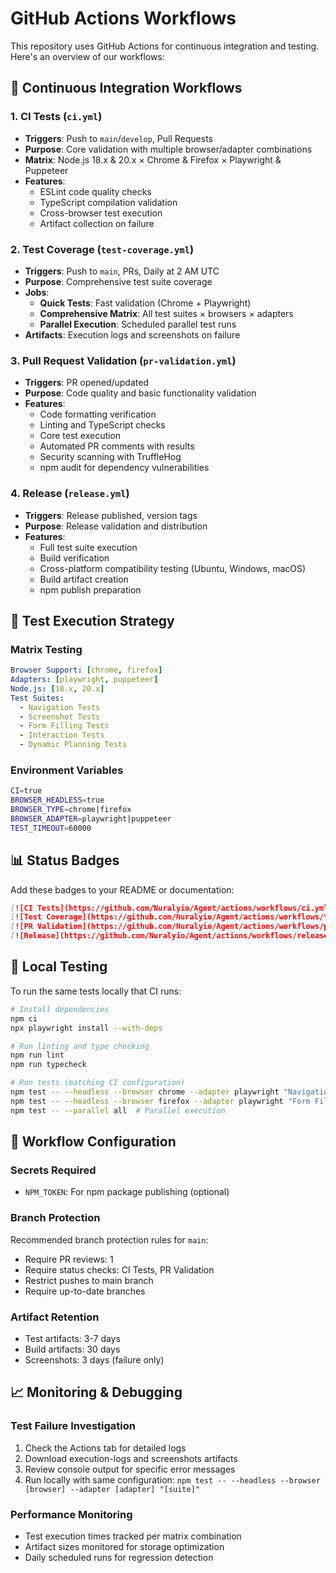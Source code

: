 # GitHub Actions Workflows

This repository uses GitHub Actions for continuous integration and testing.
Here's an overview of our workflows:

## 🔄 Continuous Integration Workflows

### 1. **CI Tests** (`ci.yml`)

- **Triggers**: Push to `main`/`develop`, Pull Requests
- **Purpose**: Core validation with multiple browser/adapter combinations
- **Matrix**: Node.js 18.x & 20.x × Chrome & Firefox × Playwright & Puppeteer
- **Features**:
  - ESLint code quality checks
  - TypeScript compilation validation
  - Cross-browser test execution
  - Artifact collection on failure

### 2. **Test Coverage** (`test-coverage.yml`)

- **Triggers**: Push to `main`, PRs, Daily at 2 AM UTC
- **Purpose**: Comprehensive test suite coverage
- **Jobs**:
  - **Quick Tests**: Fast validation (Chrome + Playwright)
  - **Comprehensive Matrix**: All test suites × browsers × adapters
  - **Parallel Execution**: Scheduled parallel test runs
- **Artifacts**: Execution logs and screenshots on failure

### 3. **Pull Request Validation** (`pr-validation.yml`)

- **Triggers**: PR opened/updated
- **Purpose**: Code quality and basic functionality validation
- **Features**:
  - Code formatting verification
  - Linting and TypeScript checks
  - Core test execution
  - Automated PR comments with results
  - Security scanning with TruffleHog
  - npm audit for dependency vulnerabilities

### 4. **Release** (`release.yml`)

- **Triggers**: Release published, version tags
- **Purpose**: Release validation and distribution
- **Features**:
  - Full test suite execution
  - Build verification
  - Cross-platform compatibility testing (Ubuntu, Windows, macOS)
  - Build artifact creation
  - npm publish preparation

## 🎯 Test Execution Strategy

### Matrix Testing

```yaml
Browser Support: [chrome, firefox]
Adapters: [playwright, puppeteer]
Node.js: [18.x, 20.x]
Test Suites:
  - Navigation Tests
  - Screenshot Tests
  - Form Filling Tests
  - Interaction Tests
  - Dynamic Planning Tests
```

### Environment Variables

```bash
CI=true
BROWSER_HEADLESS=true
BROWSER_TYPE=chrome|firefox
BROWSER_ADAPTER=playwright|puppeteer
TEST_TIMEOUT=60000
```

## 📊 Status Badges

Add these badges to your README or documentation:

```markdown
[![CI Tests](https://github.com/Nuralyio/Agent/actions/workflows/ci.yml/badge.svg)](https://github.com/Nuralyio/Agent/actions/workflows/ci.yml)
[![Test Coverage](https://github.com/Nuralyio/Agent/actions/workflows/test-coverage.yml/badge.svg)](https://github.com/Nuralyio/Agent/actions/workflows/test-coverage.yml)
[![PR Validation](https://github.com/Nuralyio/Agent/actions/workflows/pr-validation.yml/badge.svg)](https://github.com/Nuralyio/Agent/actions/workflows/pr-validation.yml)
[![Release](https://github.com/Nuralyio/Agent/actions/workflows/release.yml/badge.svg)](https://github.com/Nuralyio/Agent/actions/workflows/release.yml)
```

## 🚀 Local Testing

To run the same tests locally that CI runs:

```bash
# Install dependencies
npm ci
npx playwright install --with-deps

# Run linting and type checking
npm run lint
npm run typecheck

# Run tests (matching CI configuration)
npm test -- --headless --browser chrome --adapter playwright "Navigation Tests"
npm test -- --headless --browser firefox --adapter playwright "Form Filling Tests"
npm test -- --parallel all  # Parallel execution
```

## 🔧 Workflow Configuration

### Secrets Required

- `NPM_TOKEN`: For npm package publishing (optional)

### Branch Protection

Recommended branch protection rules for `main`:

- Require PR reviews: 1
- Require status checks: CI Tests, PR Validation
- Restrict pushes to main branch
- Require up-to-date branches

### Artifact Retention

- Test artifacts: 3-7 days
- Build artifacts: 30 days
- Screenshots: 3 days (failure only)

## 📈 Monitoring & Debugging

### Test Failure Investigation

1. Check the Actions tab for detailed logs
2. Download execution-logs and screenshots artifacts
3. Review console output for specific error messages
4. Run locally with same configuration:
   `npm test -- --headless --browser [browser] --adapter [adapter] "[suite]"`

### Performance Monitoring

- Test execution times tracked per matrix combination
- Artifact sizes monitored for storage optimization
- Daily scheduled runs for regression detection
